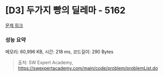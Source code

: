 # [D3] 두가지 빵의 딜레마 - 5162 

[문제 링크](https://swexpertacademy.com/main/code/problem/problemDetail.do?contestProbId=AWTaTDua3OoDFAVT) 

### 성능 요약

메모리: 60,996 KB, 시간: 218 ms, 코드길이: 290 Bytes



> 출처: SW Expert Academy, https://swexpertacademy.com/main/code/problem/problemList.do
